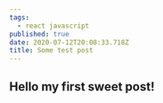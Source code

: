 ```yaml
---
tags:
  - react javascript
published: true
date: 2020-07-12T20:08:33.718Z
title: Some test post
---
```

## Hello my first sweet post!